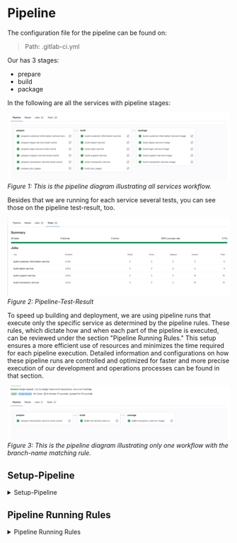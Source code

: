 # Pipeline
The configuration file for the pipeline can be found on:
> Path: .gitlab-ci.yml

Our has 3 stages: 
 - prepare
 - build
 - package

In the following are all the services with pipeline stages:

![all-services-stages-pipeline](images/pipeline/pipeline-1.png)
*Figure 1: This is the pipeline diagram illustrating all services workflow.*

Besides that we are running for each service several tests, you can see those on the pipeline test-result, too.

![test-pipeline](images/pipeline/pipeline-2.png)
*Figure 2: Pipeline-Test-Result*


To speed up building and deployment, we are using pipeline runs that execute only the specific service as determined by the pipeline rules. 
These rules, which dictate how and when each part of the pipeline is executed, can be reviewed under the section "Pipeline Running Rules." 
This setup ensures a more efficient use of resources and minimizes the time required for each pipeline execution. 
Detailed information and configurations on how these pipeline runs are controlled 
and optimized for faster and more precise execution of our development and operations processes can be found in that section.

![test-pipeline](images/pipeline/pipeline-3.png)
*Figure 3: This is the pipeline diagram illustrating only one workflow with the branch-name matching rule.*


## Setup-Pipeline

<details>
<summary>Setup-Pipeline</summary>

<p><strong>_token:_</strong></p>
<ul>
  <li>linux: <strong>_glrt-xznuGhoqctjSmbVNxpm_</strong></li>
  <li>windows-hoang: <strong>_glrt-xznuGhoqctjSmbVNxpm_</strong> / <strong>_glrt-aHawSL4WALWi1s6BXdVi_</strong></li>
  <li>steffan-gitlab-runner: <strong>_glrt-Fzfyj9euFsuo1f_szyUo_</strong></li>
  <li>milena-gitlab-runner: <strong>_glrt-pzYxkWTn55mxxy4S4hXA_</strong></li>
  <li>salma-gitlab-runner: <strong>_glrt-sQu4HSKd7RgotJkPHwCn_</strong></li>
</ul>


```bash
docker run --rm -it -v gitlab-runner-config:/etc/gitlab-runner gitlab/gitlab-runner:latest register .\gitlab-runner.exe register --url https://git.ai.fh-erfurt.de --token [$token einfügen]
```
<ul>
  <li>
    Enter the GitLab instance URL (for example, https://gitlab.com/): 
    <strong>[https://git.ai.fh-erfurt.de]: [Enter]</strong>
  </li>
  <li>
    Enter a name for the runner. This is stored only in the local config.toml file: 
    <strong>aurumbanking-gitlab-runner</strong>
  </li>
  <li>
    Enter an executor: parallels, virtualbox, docker, docker-autoscaler, instance, custom, shell, ssh, docker-windows, docker+machine, kubernetes: 
    <strong>docker</strong>
  </li>
  <li>
    Enter the default Docker image (for example, ruby:2.7): 
    <strong>jdk:17</strong>
  </li>
</ul>


```bash
docker run -d --name gitlab-runner --restart always -v /var/run/docker.sock:/var/run/docker.sock -v gitlab-runner-config:/etc/gitlab-runner gitlab/gitlab-runner:latest
```

```bash
docker exec -it gitlab-runner /bin/bash
```

<ul>
  <li>apt update</li>
  <li>apt install nano</li>
  <li>nano /etc/gitlab-runner/config.toml --> set: privileged = true</li>
</ul>

<p align="right">(<a href="#top">back to top</a>)</p>
</details>


## Pipeline Running Rules

<details>
<summary>Pipeline Running Rules</summary>

<h3>Customer Information Service</h3>
<ul>
    <li><strong>Prepare Build Cache</strong>
        <ul>
            <li>Runs for branches matching: <code>feature/customer-information-service</code></li>
            <li>Also runs for the branch: <code>test/permant</code> and <code>main</code></li>
        </ul>
    </li>
    <li><strong>Build</strong>
        <ul>
            <li>Runs for branches matching: <code>feature/customer-information-service</code></li>
            <li>Also runs for the branch: <code>test/permant</code> and <code>main</code></li>
        </ul>
    </li>
    <li><strong>Build Image</strong>
        <ul>
            <li>Runs for branches matching: <code>feature/customer-information-service</code></li>
            <li>Also runs for the branch: <code>test/permant</code> and <code>main</code></li>
        </ul>
    </li>
</ul>

<h3>Depot Service</h3>
<ul>
    <li><strong>Prepare Build Cache</strong>
        <ul>
            <li>Runs for branches matching: <code>feature/depot-service</code></li>
            <li>Also runs for the branch: <code>test/permant</code> and <code>main</code></li>
        </ul>
    </li>
    <li><strong>Build</strong>
        <ul>
            <li>Runs for branches matching: <code>feature/depot-service</code></li>
            <li>Also runs for the branch: <code>test/permant</code> and <code>main</code></li>
        </ul>
    </li>
    <li><strong>Build Image</strong>
        <ul>
            <li>Runs for branches matching: <code>feature/depot-service</code></li>
            <li>Also runs for the branch: <code>test/permant</code> and <code>main</code></li>
        </ul>
    </li>
</ul>

<h3>Login Service</h3>
<ul>
    <li><strong>Prepare Build Cache</strong>
        <ul>
            <li>Runs for branches matching: <code>feature/login-service</code></li>
            <li>Also runs for the branch: <code>test/permant</code> and <code>main</code></li>
        </ul>
    </li>
    <li><strong>Build</strong>
        <ul>
            <li>Runs for branches matching: <code>feature/login-service</code></li>
            <li>Also runs for the branch: <code>test/permant</code> and <code>main</code></li>
        </ul>
    </li>
    <li><strong>Build Image</strong>
        <ul>
            <li>Runs for branches matching: <code>feature/login-service</code></li>
            <li>Also runs for the branch: <code>test/permant</code> and <code>main</code></li>
        </ul>
    </li>
</ul>

<h3>Support Service</h3>
<ul>
    <li><strong>Prepare Build Cache</strong>
        <ul>
            <li>Runs for branches matching: <code>feature/support-service</code></li>
            <li>Also runs for the branch: <code>test/permant</code> and <code>main</code></li>
        </ul>
    </li>
    <li><strong>Build</strong>
        <ul>
            <li>Runs for branches matching: <code>feature/support-service</code></li>
            <li>Also runs for the branch: <code>test/permant</code> and <code>main</code></li>
        </ul>
    </li>
    <li><strong>Build Image</strong>
        <ul>
            <li>Runs for branches matching: <code>feature/support-service</code></li>
            <li>Also runs for the branch: <code>test/permant</code> and <code>main</code></li>
        </ul>
    </li>
</ul>

<h3>Transaction Service</h3>
<ul>
    <li><strong>Prepare Build Cache</strong>
        <ul>
            <li>Runs for branches matching: <code>feature/transaction-service</code></li>
            <li>Also runs for the branch: <code>test/permant</code> and <code>main</code></li>
        </ul>
    </li>
    <li><strong>Build</strong>
        <ul>
            <li>Runs for branches matching: <code>feature/transaction-service</code></li>
            <li>Also runs for the branch: <code>test/permant</code> and <code>main</code></li>
        </ul>
    </li>
    <li><strong>Build Image</strong>
        <ul>
            <li>Runs for branches matching: <code>feature/transaction-service</code></li>
            <li>Also runs for the branch: <code>test/permant</code> and <code>main</code></li>
        </ul>
    </li>
</ul>

<h3>Documentation</h3>
<ul>
    <li><strong>Prepare Documentation Pages</strong>
        <ul>
            <li>Runs for branches matching: <code>docs/</code></li>
            <li>Also runs for the branch: <code>test/permant</code> and <code>main</code></li>
        </ul>
    </li>
    <li><strong>Build Documentation Pages</strong>
        <ul>
            <li>Runs for branches matching: <code>docs/</code></li>
            <li>Also runs for the branch: <code>test/permant</code> and <code>main</code></li>
        </ul>
    </li>
</ul>


<p align="right">(<a href="#top">back to top</a>)</p>
</details>